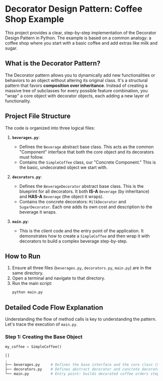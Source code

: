 # Decorator Design Pattern: Coffee Shop Example

This project provides a clear, step-by-step implementation of the Decorator Design Pattern in Python. The example is based on a common analogy: a coffee shop where you start with a basic coffee and add extras like milk and sugar.

## What is the Decorator Pattern?

The Decorator pattern allows you to dynamically add new functionalities or behaviors to an object without altering its original class. It's a structural pattern that favors **composition over inheritance**. Instead of creating a massive tree of subclasses for every possible feature combination, you "wrap" a core object with decorator objects, each adding a new layer of functionality.

## Project File Structure

The code is organized into three logical files:

1.  **`beverages.py`**:
    * Defines the `Beverage` abstract base class. This acts as the common "Component" interface that both the core object and its decorators must follow.
    * Contains the `SimpleCoffee` class, our "Concrete Component." This is the basic, undecorated object we start with.

2.  **`decorators.py`**:
    * Defines the `BeverageDecorator` abstract base class. This is the blueprint for all decorators. It both **IS-A** `Beverage` (by inheritance) and **HAS-A** `Beverage` (the object it wraps).
    * Contains the concrete decorators: `MilkDecorator` and `SugarDecorator`. Each one adds its own cost and description to the beverage it wraps.

3.  **`main.py`**:
    * This is the client code and the entry point of the application. It demonstrates how to create a `SimpleCoffee` and then wrap it with decorators to build a complex beverage step-by-step.

## How to Run

1.  Ensure all three files (`beverages.py`, `decorators.py`, `main.py`) are in the same directory.
2.  Open a terminal and navigate to that directory.
3.  Run the main script:
    ```sh
    python main.py
    ```

## Detailed Code Flow Explanation

Understanding the flow of method calls is key to understanding the pattern. Let's trace the execution of `main.py`.

### Step 1: Creating the Base Object

```python
my_coffee = SimpleCoffee()

[]
.
├── beverages.py     # Defines the base interface and the core class (SimpleCoffee)
├── decorators.py    # Defines abstract decorator and concrete decorators (Milk, Sugar)
└── main.py          # Entry point: builds decorated coffee orders step by step

